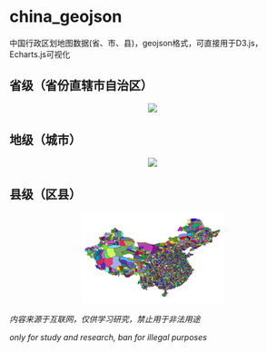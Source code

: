 # china_geojson
中国行政区划地图数据(省、市、县)，geojson格式，可直接用于D3.js，Echarts.js可视化

## 省级（省份直辖市自治区）

<p align="center">
<img src="./images/省.png" width="50%" />
</p>

## 地级（城市）

<p align="center">
<img src="./images/市.png" width="50%" />
</p>

## 县级（区县）

<p align="center">
<img src="./images/县.png" width="50%" />
</p>

*内容来源于互联网，仅供学习研究，禁止用于非法用途*

*only for study and research, ban for illegal purposes*

